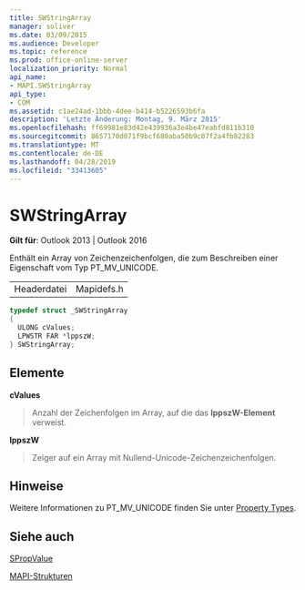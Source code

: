 ```yaml
---
title: SWStringArray
manager: soliver
ms.date: 03/09/2015
ms.audience: Developer
ms.topic: reference
ms.prod: office-online-server
localization_priority: Normal
api_name:
- MAPI.SWStringArray
api_type:
- COM
ms.assetid: c1ae24ad-1bbb-4dee-b414-b5226593b6fa
description: 'Letzte Änderung: Montag, 9. März 2015'
ms.openlocfilehash: ff69981e83d42e439936a3e4be47eabfd811b310
ms.sourcegitcommit: 8657170d071f9bcf680aba50b9c07f2a4fb82283
ms.translationtype: MT
ms.contentlocale: de-DE
ms.lasthandoff: 04/28/2019
ms.locfileid: "33413605"
---
```

# <a name="swstringarray"></a>SWStringArray

  
  
**Gilt für**: Outlook 2013 | Outlook 2016 
  
Enthält ein Array von Zeichenzeichenfolgen, die zum Beschreiben einer Eigenschaft vom Typ PT_MV_UNICODE. 
  
|||
|:-----|:-----|
|Headerdatei  <br/> |Mapidefs.h  <br/> |
   
```cpp
typedef struct _SWStringArray
{
  ULONG cValues;
  LPWSTR FAR *lppszW;
} SWStringArray;

```

## <a name="members"></a>Elemente

 **cValues**
  
> Anzahl der Zeichenfolgen im Array, auf die das **lppszW-Element** verweist. 
    
 **lppszW**
  
> Zeiger auf ein Array mit Nullend-Unicode-Zeichenzeichenfolgen.
    
## <a name="remarks"></a>Hinweise

Weitere Informationen zu PT_MV_UNICODE finden Sie unter [Property Types](property-types.md).
  
## <a name="see-also"></a>Siehe auch



[SPropValue](spropvalue.md)


[MAPI-Strukturen](mapi-structures.md)

